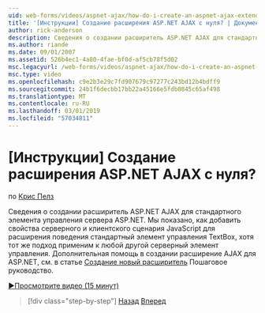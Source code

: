 ```yaml
---
uid: web-forms/videos/aspnet-ajax/how-do-i-create-an-aspnet-ajax-extender-from-scratch
title: '[Инструкции] Создание расширения ASP.NET AJAX с нуля? | Документы Майкрософт'
author: rick-anderson
description: Сведения о создании расширитель ASP.NET AJAX для стандартного элемента управления сервера ASP.NET. Мы показано, как добавлять свойства серверных и клиентских сценариев JavaScript...
ms.author: riande
ms.date: 09/01/2007
ms.assetid: 526b4ec1-4a80-4fae-bf0d-af5cb78f5d02
msc.legacyurl: /web-forms/videos/aspnet-ajax/how-do-i-create-an-aspnet-ajax-extender-from-scratch
msc.type: video
ms.openlocfilehash: c9e2b3e29c7fd907679c97277c243bd12b4bdff9
ms.sourcegitcommit: 24b1f6decbb17bb22a45166e5fdb0845c65af498
ms.translationtype: MT
ms.contentlocale: ru-RU
ms.lasthandoff: 03/01/2019
ms.locfileid: "57034811"
---
```

<a name="how-do-i-create-an-aspnet-ajax-extender-from-scratch"></a>[Инструкции] Создание расширения ASP.NET AJAX с нуля?
====================
по [Крис Пелз](https://twitter.com/chrispels)

Сведения о создании расширитель ASP.NET AJAX для стандартного элемента управления сервера ASP.NET. Мы показано, как добавить свойства серверного и клиентского сценария JavaScript для расширения поведения стандартный элемент управления TextBox, хотя тот же подход применим к любой другой серверный элемент управления. Дополнительная помощь в создании расширение AJAX для ASP.NET, см. в статье [Создание новый расширитель](../../overview/ajax-control-toolkit/getting-started/creating-a-custom-ajax-control-toolkit-control-extender-cs.md) Пошаговое руководство.

[&#9654;Просмотрите видео (15 минут)](https://channel9.msdn.com/Blogs/ASP-NET-Site-Videos/how-do-i-create-an-aspnet-ajax-extender-from-scratch)

> [!div class="step-by-step"]
> [Назад](how-do-i-trigger-an-updatepanel-refresh-from-a-dropdownlist-control.md)
> [Вперед](how-do-i-build-custom-server-controls-that-work-with-or-without-aspnet-ajax.md)
